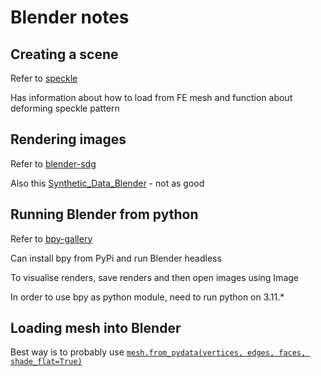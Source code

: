 # Blender notes

## Creating a scene
Refer to [speckle](https://github.com/AleksanderMarek/speckle)

Has information about how to load from FE mesh and function about deforming speckle pattern

## Rendering images
Refer to [blender-sdg](https://github.com/federicoarenasl/blender-sdg)

Also this [Synthetic_Data_Blender](https://github.com/matthieu-sgi/Synthetic_Data_Blender/tree/main) - not as good

## Running Blender from python
Refer to [bpy-gallery](https://github.com/kolibril13/bpy-gallery?tab=readme-ov-file)

Can install bpy from PyPi and run Blender headless

To visualise renders, save renders and then open images using Image

In order to use bpy as python module, need to run python on 3.11.*



## Loading mesh into Blender
Best way is to probably use [`mesh.from_pydata(vertices, edges, faces, shade_flat=True)`](https://docs.blender.org/api/current/bpy.types.Mesh.html#bpy.types.Mesh.from_pydata)


